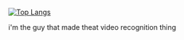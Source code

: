 [![Top Langs](https://github-readme-stats.vercel.app/api/top-langs/?username=CursedGhoul)](https://github.com/anuraghazra/github-readme-stats)

i'm the guy that made theat video recognition thing
